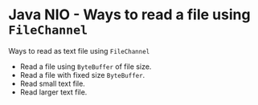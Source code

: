 # Java NIO - Ways to read a file using `FileChannel`

Ways to read as text file using `FileChannel`

* Read a file using `ByteBuffer` of file size.
* Read a file with fixed size `ByteBuffer`.
* Read small text file.
* Read larger text file.